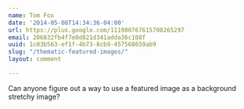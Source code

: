 ```yaml
---
name: Tom Fox
date: '2014-05-08T14:34:36-04:00'
url: https://plus.google.com/111900767615708265297
email: 206832fb4f7e0d821d341adda36c108f
uuid: 1c03b563-ef1f-4b73-8cb9-457568659ab9
slug: "/thematic-featured-images/"
layout: comment

---
```


Can anyone figure out a way to use a featured image as a background stretchy image?
